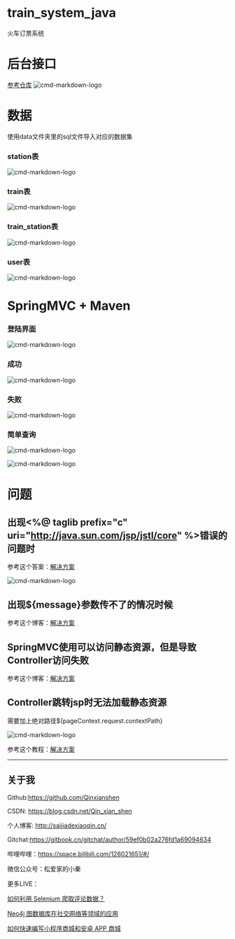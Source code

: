 # train_system_java
火车订票系统


# 后台接口

[参考仓库](https://github.com/yanm1ng/node-ctrip-tickets)
![cmd-markdown-logo](./pic/1.png)


# 数据

使用data文件夹里的sql文件导入对应的数据集

### station表

![cmd-markdown-logo](./pic/5.png)

### train表

![cmd-markdown-logo](./pic/2.png)

### train_station表


![cmd-markdown-logo](./pic/3.png)


### user表

![cmd-markdown-logo](./pic/4.png)


# SpringMVC + Maven

### 登陆界面

![cmd-markdown-logo](./pic/8.png)

### 成功

![cmd-markdown-logo](./pic/12.png)

### 失败

![cmd-markdown-logo](./pic/13.png)

### 简单查询

![cmd-markdown-logo](./pic/14.png)

![cmd-markdown-logo](./pic/15.png)


# 问题

## 出现<%@ taglib prefix="c" uri="http://java.sun.com/jsp/jstl/core" %>错误的问题时


参考这个答案：[解决方案](https://stackoverflow.com/questions/13285826/can-not-find-the-tag-library-descriptor-for-http-java-sun-com-jsp-jstl-core)

![cmd-markdown-logo](./pic/6.png)


## 出现${message}参数传不了的情况时候

参考这个博客：[解决方案](https://techforworld.wordpress.com/2016/10/21/spring-mvc-modelview-object-values-not-showing-using-el/)

## SpringMVC使用可以访问静态资源，但是导致Controller访问失败

参考这个博客：[解决方案](https://blog.csdn.net/wu9333/article/details/70859860)


## Controller跳转jsp时无法加载静态资源

需要加上绝对路径${pageContext.request.contextPath}

![cmd-markdown-logo](./pic/11.png)



参考这个教程：[解决方案](https://www.yiibai.com/spring_mvc/configuring-static-resource-and-resource-bundle-in-spring-mvc.html)


--- 

## 关于我

Github:https://github.com/Qinxianshen

CSDN: https://blog.csdn.net/Qin_xian_shen

个人博客: http://saijiadexiaoqin.cn/

Gitchat:https://gitbook.cn/gitchat/author/59ef0b02a276fd1a69094634

哔哩哔哩：https://space.bilibili.com/126021651/#/

微信公众号：松爱家的小秦

更多LIVE：

[如何利用 Selenium 爬取评论数据？](https://gitbook.cn/gitchat/activity/59ef0fbf54011222e227c720)

[Neo4j 图数据库在社交网络等领域的应用](https://gitbook.cn/gitchat/activity/5a310961259a166307ceadb4)

[如何快速编写小程序商城和安卓 APP 商城](https://gitbook.cn/gitchat/activity/5b628776ff984e633d987f7d)
